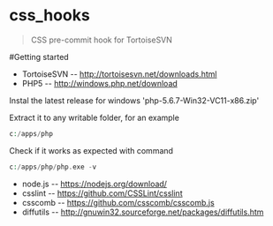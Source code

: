 
# css_hooks
>CSS pre-commit hook for TortoiseSVN

#Getting started

* TortoiseSVN -- http://tortoisesvn.net/downloads.html</li>
* PHP5 -- http://windows.php.net/download

Instal the latest release for windows 'php-5.6.7-Win32-VC11-x86.zip'

Extract it to any writable folder, for an example
``` php
c:/apps/php
```

Check if it works as expected with command
``` php
c:/apps/php/php.exe -v
```

* node.js -- https://nodejs.org/download/
* csslint -- https://github.com/CSSLint/csslint
* csscomb -- https://github.com/csscomb/csscomb.js
* diffutils -- http://gnuwin32.sourceforge.net/packages/diffutils.htm




